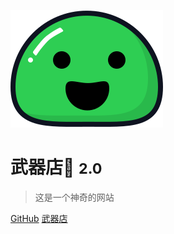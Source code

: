 ![logo](icon.svg)

# 武器店🚀 <small>2.0</small>

> 这是一个神奇的网站

[GitHub](https://github.com/liudoudou86/Tools_system)
[武器店](README.md)
